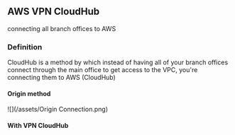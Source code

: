 ## AWS VPN CloudHub
connecting all branch offices to AWS

### Definition
CloudHub is a method by which instead of having all of your branch offices connect through the main office to get access to the VPC, you're connecting them to AWS (CloudHub)

#### Origin method

![](/assets/Origin Connection.png)

#### With VPN CloudHub